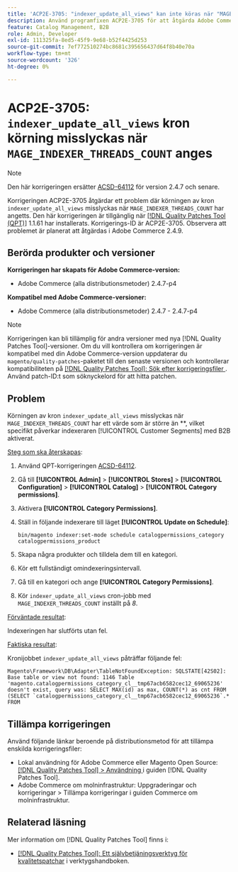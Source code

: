```yaml
---
title: 'ACP2E-3705: "indexer_update_all_views" kan inte köras när "MAGE_INDEXER_THREADS_COUNT" har angetts'
description: Använd programfixen ACP2E-3705 för att åtgärda Adobe Commerce-problemet där körningen av kron "indexer_update_all_views" misslyckas när "MAGE_INDEXER_THREADS_COUNT" är inställd.
feature: Catalog Management, B2B
role: Admin, Developer
exl-id: 111325fa-8ed5-45f9-9e68-b52f4425d253
source-git-commit: 7ef772510274bc8681c395656437d64f8b40e70a
workflow-type: tm+mt
source-wordcount: '326'
ht-degree: 0%

---
```


# ACP2E-3705: `indexer_update_all_views` kron körning misslyckas när `MAGE_INDEXER_THREADS_COUNT` anges

>[!NOTE]
>
>Den här korrigeringen ersätter [ACSD-64112](/help/tools/quality-patches-tool/patches-available-in-qpt/v1-1-59/acsd-64112-indexer-update-all-views-cron-execution-fails.md) för version 2.4.7 och senare.

Korrigeringen ACP2E-3705 åtgärdar ett problem där körningen av kron `indexer_update_all_views` misslyckas när `MAGE_INDEXER_THREADS_COUNT` har angetts. Den här korrigeringen är tillgänglig när [[!DNL Quality Patches Tool (QPT)]](/help/tools/quality-patches-tool/quality-patches-tool-to-self-serve-quality-patches.md) 1.1.61 har installerats. Korrigerings-ID är ACP2E-3705. Observera att problemet är planerat att åtgärdas i Adobe Commerce 2.4.9.

## Berörda produkter och versioner

**Korrigeringen har skapats för Adobe Commerce-version:**

* Adobe Commerce (alla distributionsmetoder) 2.4.7-p4

**Kompatibel med Adobe Commerce-versioner:**

* Adobe Commerce (alla distributionsmetoder) 2.4.7 - 2.4.7-p4

>[!NOTE]
>
>Korrigeringen kan bli tillämplig för andra versioner med nya [!DNL Quality Patches Tool]-versioner. Om du vill kontrollera om korrigeringen är kompatibel med din Adobe Commerce-version uppdaterar du `magento/quality-patches`-paketet till den senaste versionen och kontrollerar kompatibiliteten på [[!DNL Quality Patches Tool]: Sök efter korrigeringsfiler ](https://experienceleague.adobe.com/tools/commerce-quality-patches/index.html). Använd patch-ID:t som söknyckelord för att hitta patchen.

## Problem

Körningen av kron `indexer_update_all_views` misslyckas när `MAGE_INDEXER_THREADS_COUNT` har ett värde som är större än **, vilket specifikt påverkar indexeraren [!UICONTROL Customer Segments] med B2B aktiverat.

<u>Steg som ska återskapas</u>:

1. Använd QPT-korrigeringen [ACSD-64112](/help/tools/quality-patches-tool/patches-available-in-qpt/v1-1-59/acsd-64112-indexer-update-all-views-cron-execution-fails.md).
1. Gå till **[!UICONTROL Admin]** > **[!UICONTROL Stores]** > **[!UICONTROL Configuration]** > **[!UICONTROL Catalog]** > **[!UICONTROL Category permissions]**.
1. Aktivera **[!UICONTROL Category Permissions]**.
1. Ställ in följande indexerare till läget **[!UICONTROL Update on Schedule]**:

   ```
   bin/magento indexer:set-mode schedule catalogpermissions_category catalogpermissions_product
   ```

1. Skapa några produkter och tilldela dem till en kategori.
1. Kör ett fullständigt omindexeringsintervall.
1. Gå till en kategori och ange **[!UICONTROL Category Permissions]**.
1. Kör `indexer_update_all_views` cron-jobb med `MAGE_INDEXER_THREADS_COUNT` inställt på *8*.

<u>Förväntade resultat</u>:

Indexeringen har slutförts utan fel.

<u>Faktiska resultat</u>:

Kronijobbet `indexer_update_all_views` påträffar följande fel:

```
Magento\Framework\DB\Adapter\TableNotFoundException: SQLSTATE[42S02]: Base table or view not found: 1146 Table 'magento.catalogpermissions_category_cl__tmp67acb6582cec12_69065236' doesn't exist, query was: SELECT MAX(id) as max, COUNT(*) as cnt FROM (SELECT `catalogpermissions_category_cl__tmp67acb6582cec12_69065236`.* FROM
```


## Tillämpa korrigeringen

Använd följande länkar beroende på distributionsmetod för att tillämpa enskilda korrigeringsfiler:

* Lokal användning för Adobe Commerce eller Magento Open Source: [[!DNL Quality Patches Tool] > Användning ](/help/tools/quality-patches-tool/usage.md) i guiden [!DNL Quality Patches Tool].
* Adobe Commerce om molninfrastruktur: Uppgraderingar och korrigeringar > Tillämpa korrigeringar i guiden Commerce om molninfrastruktur.

## Relaterad läsning

Mer information om [!DNL Quality Patches Tool] finns i:

* [[!DNL Quality Patches Tool]: Ett självbetjäningsverktyg för kvalitetspatchar](/help/tools/quality-patches-tool/quality-patches-tool-to-self-serve-quality-patches.md) i verktygshandboken.
